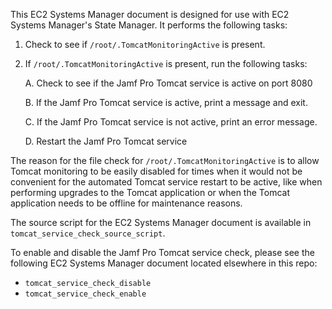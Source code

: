 This EC2 Systems Manager document is designed for use with EC2 Systems Manager's
State Manager. It performs the following tasks:

1. Check to see if `/root/.TomcatMonitoringActive` is present.
2. If `/root/.TomcatMonitoringActive` is present, run the 
   following tasks:
    
   A. Check to see if the Jamf Pro Tomcat service is active on port 8080
   
   B. If the Jamf Pro Tomcat service is active, print a message and exit.
   
   C. If the Jamf Pro Tomcat service is not active, print an error message.
      
   D. Restart the Jamf Pro Tomcat service

The reason for the file check for `/root/.TomcatMonitoringActive` is to allow Tomcat monitoring to be easily disabled for times when it would not be convenient for the automated Tomcat service restart to be active, like when performing upgrades to the Tomcat
application or when the Tomcat application needs to be offline 
for maintenance reasons.

The source script for the EC2 Systems Manager document is available in `tomcat_service_check_source_script`.

To enable and disable the Jamf Pro Tomcat service check, please see the following EC2 Systems Manager document located elsewhere in this repo:

* `tomcat_service_check_disable`
* `tomcat_service_check_enable`
